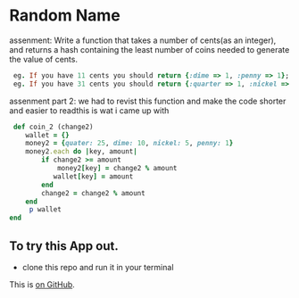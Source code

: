 # Random Name 

assenment:
Write a function that takes a number of cents(as an integer), and returns a hash containing the least 
number of coins needed to generate the value of cents.
```ruby
 eg. If you have 11 cents you should return {:dime => 1, :penny => 1};
 eg. If you have 31 cents you should return {:quarter => 1, :nickel => 1, :penny => 1};
```
assenment part 2:
we had to revist this function and make the code shorter and easier to readthis is wat i came up with 
```ruby 
 def coin_2 (change2)
    wallet = {}
    money2 = {quater: 25, dime: 10, nickel: 5, penny: 1}
    money2.each do |key, amount|
        if change2 >= amount
            money2[key] = change2 % amount
           wallet[key] = amount
        end
        change2 = change2 % amount
    end
     p wallet
end
```

## To try this App out.
* clone this repo and run it in your terminal

This is [on GitHub](https://github.com/billyjack1988/Coin_changer).
